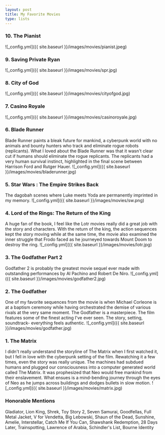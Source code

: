 ```yaml
---
layout: post
title: My Favorite Movies
type: lists
---
```


### 10. The Pianist

![_config.yml]({{ site.baseurl }}/images/movies/pianist.jpeg)

### 9. Saving Private Ryan

![_config.yml]({{ site.baseurl }}/images/movies/spr.jpg)

### 8. City of God

![_config.yml]({{ site.baseurl }}/images/movies/cityofgod.jpg)

### 7. Casino Royale

![_config.yml]({{ site.baseurl }}/images/movies/casinoroyale.jpg)

### 6. Blade Runner
Blade Runner paints a bleak future for mankind, a cyberpunk world with no animals and bounty hunters who track and eliminate rogue robots (replicants). What I loved about the Blade Runner was that it wasn't clear cut if humans should eliminate the rogue replicants. The replicants had a very human survival instinct, highlighted in the final scene between Harrison Ford and Rutger Hauer.
![_config.yml]({{ site.baseurl }}/images/movies/bladerunner.jpg)

### 5. Star Wars : The Empire Strikes Back
The dagobah scenes where Luke meets Yoda are permanently imprinted in my memory.
![_config.yml]({{ site.baseurl }}/images/movies/sw.png)

### 4. Lord of the Rings: The Return of the King
A huge fan of the book, I feel like the Lotr movies really did a great job with the story and characters. With the return of the king, the action sequences kept the story moving while at the same time, the movie also examined the inner struggle that Frodo faced as he journeyed towards Mount Doom to destroy the ring.
![_config.yml]({{ site.baseurl }}/images/movies/lotr.jpg)

### 3. The Godfather Part 2
Godfather 2 is probably the greatest movie sequel ever made with outstanding performances by Al Pachino and Robert De Niro.
![_config.yml]({{ site.baseurl }}/images/movies/godfather2.jpg)

### 2. The Godfather
One of my favorite sequences from the movie is when Michael Corleone is at a baptism ceremony while having orchestrated the demise of various rivals at the very same moment. The Godfather is a masterpiece. The film features some of the finest acting I've ever seen. The story, setting, soundtrack- everything feels authentic.
![_config.yml]({{ site.baseurl }}/images/movies/godfather.jpg)

### 1. The Matrix
I didn't really understand the storyline of The Matrix when I first watched it, but I fell in love with the cyberpunk setting of the film. Rewatching it a few times, even the story was really unique. The machines had subdued humans and plugged our consciousness into a computer generated world called The Matrix. It was prophesized that Neo would free mankind from their enslavement. What ensues is a mind-bending journey through the eyes of Neo as he jumps across buildings and dodges bullets in slow motion.
![_config.yml]({{ site.baseurl }}/images/movies/matrix.jpg)

### Honorable Mentions
Gladiator, Lion King, Shrek, Toy Story 2, Seven Samurai, Goodfellas, Full Metal Jacket, V for Vendetta, Big Lebowski, Shaun of the Dead, Sunshine, Amelie, Interstellar, Catch Me If You Can, Shawshank Redemption, 28 Days Later, Trainspotting, Lawrence of Arabia, Schindler's List, Bourne Identity